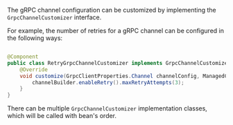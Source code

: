 The gRPC channel configuration can be customized by implementing the `GrpcChannelCustomizer` interface.

For example, the number of retries for a gRPC channel can be configured in the following ways:
```java

@Component
public class RetryGrpcChannelCustomizer implements GrpcChannelCustomizer {
    @Override
    void customize(GrpcClientProperties.Channel channelConfig, ManagedChannelBuilder<?> channelBuilder) {
        channelBuilder.enableRetry().maxRetryAttempts(3);
    }
}
```

There can be multiple `GrpcChannelCustomizer` implementation classes, which will be called with bean's order.
